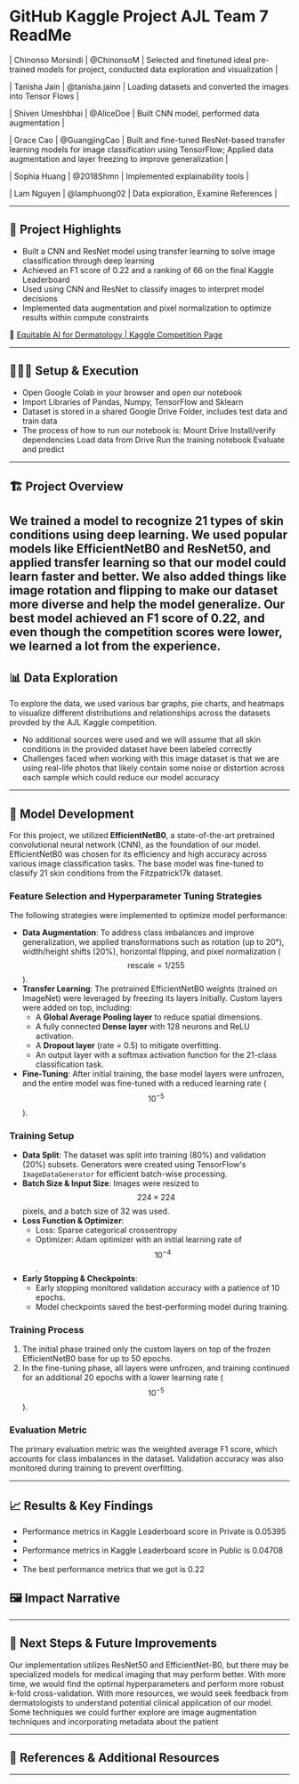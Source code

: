 # GitHub Kaggle Project AJL Team 7 ReadMe

| Chinonso Morsindi | @ChinonsoM | Selected and finetuned ideal pre-trained models for project, conducted data exploration and visualization |

| Tanisha Jain | @tanisha.jainn | Loading datasets and converted the images into Tensor Flows |

| Shiven Umeshbhai | @AliceDoe | Built CNN model, performed data augmentation |

| Grace Cao | @GuangjingCao | Built and fine-tuned ResNet-based transfer learning models for image classification using TensorFlow; Applied data augmentation and layer freezing to improve generalization |

| Sophia Huang | @2018Shmn | Implemented explainability tools |

| Lam Nguyen | @lamphuong02 | Data exploration, Examine References |

---

## **🎯 Project Highlights**

* Built a CNN and ResNet model using transfer learning to solve image classification through deep learning
* Achieved an F1 score of 0.22 and a ranking of 66 on the final Kaggle Leaderboard
* Used  using CNN and ResNet to classify images to interpret model decisions
* Implemented data augmentation and pixel normalization to optimize results within compute constraints

🔗 [Equitable AI for Dermatology | Kaggle Competition Page](https://www.kaggle.com/competitions/bttai-ajl-2025/overview)

---

## **👩🏽‍💻 Setup & Execution**

* Open Google Colab in your browser and open our notebook
* Import Libraries of Pandas, Numpy, TensorFlow and Sklearn 
* Dataset is stored in a shared Google Drive Folder, includes test data and train data
* The process of how to run our notebook is:
Mount Drive
Install/verify dependencies
Load data from Drive
Run the training notebook
Evaluate and predict

---

## **🏗️ Project Overview**

We trained a model to recognize 21 types of skin conditions using deep learning. We used popular models like EfficientNetB0 and ResNet50, and applied transfer learning so that our model could learn faster and better. We also added things like image rotation and flipping to make our dataset more diverse and help the model generalize. Our best model achieved an F1 score of 0.22, and even though the competition scores were lower, we learned a lot from the experience.
---

## **📊 Data Exploration**

To explore the data, we used various bar graphs, pie charts, and heatmaps to visualize different distributions and relationships across the datasets provded by the AJL Kaggle competition.
* No additional sources were used and we will assume that all skin conditions in the provided dataset have been labeled correctly
* Challenges faced when working with this image dataset is that we are using real-life photos that likely contain some noise or distortion across each sample which could reduce our model accuracy

---

## **🧠 Model Development**
For this project, we utilized **EfficientNetB0**, a state-of-the-art pretrained convolutional neural network (CNN), as the foundation of our model. EfficientNetB0 was chosen for its efficiency and high accuracy across various image classification tasks. The base model was fine-tuned to classify 21 skin conditions from the Fitzpatrick17k dataset.

### **Feature Selection and Hyperparameter Tuning Strategies**
The following strategies were implemented to optimize model performance:
- **Data Augmentation**: To address class imbalances and improve generalization, we applied transformations such as rotation (up to 20°), width/height shifts (20%), horizontal flipping, and pixel normalization ($$ \text{rescale}=1/255 $$).
- **Transfer Learning**: The pretrained EfficientNetB0 weights (trained on ImageNet) were leveraged by freezing its layers initially. Custom layers were added on top, including:
  - A **Global Average Pooling layer** to reduce spatial dimensions.
  - A fully connected **Dense layer** with 128 neurons and ReLU activation.
  - A **Dropout layer** (rate = 0.5) to mitigate overfitting.
  - An output layer with a softmax activation function for the 21-class classification task.
- **Fine-Tuning**: After initial training, the base model layers were unfrozen, and the entire model was fine-tuned with a reduced learning rate ($$10^{-5}$$).

### **Training Setup**
- **Data Split**: The dataset was split into training (80%) and validation (20%) subsets. Generators were created using TensorFlow's `ImageDataGenerator` for efficient batch-wise processing.
- **Batch Size & Input Size**: Images were resized to $$224 \times 224$$ pixels, and a batch size of 32 was used.
- **Loss Function & Optimizer**:
  - Loss: Sparse categorical crossentropy
  - Optimizer: Adam optimizer with an initial learning rate of $$10^{-4}$$.
- **Early Stopping & Checkpoints**:
  - Early stopping monitored validation accuracy with a patience of 10 epochs.
  - Model checkpoints saved the best-performing model during training.

### **Training Process**
1. The initial phase trained only the custom layers on top of the frozen EfficientNetB0 base for up to 50 epochs.
2. In the fine-tuning phase, all layers were unfrozen, and training continued for an additional 20 epochs with a lower learning rate ($$10^{-5}$$).

### **Evaluation Metric**
The primary evaluation metric was the weighted average F1 score, which accounts for class imbalances in the dataset. Validation accuracy was also monitored during training to prevent overfitting.


---

## **📈 Results & Key Findings** 
* Performance metrics in Kaggle Leaderboard score in Private is 0.05395
* 
* Performance metrics in Kaggle Leaderboard score in Public is 0.04708
* 
* The best performance metrics that we got is 0.22


## **🖼️ Impact Narrative**

---

## **🚀 Next Steps & Future Improvements** 
Our implementation utilizes ResNet50 and EfficientNet-B0, but there may be specialized models for medical imaging that may perform better. 
With more time, we would find the optimal hyperparameters and perform more robust k-fold cross-validation. With more resources, we would seek feedback from dermatologists to understand potential clinical application of our model.
Some techniques we could further explore are image augmentation techniques and incorporating metadata about the patient

---

## **📄 References & Additional Resources**

---
